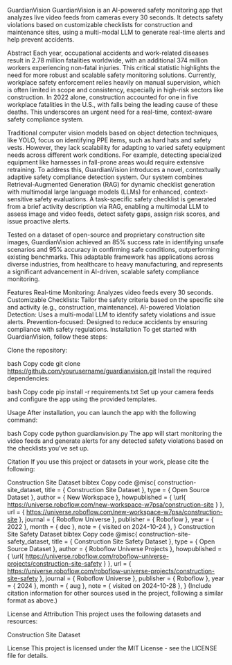 GuardianVision
GuardianVision is an AI-powered safety monitoring app that analyzes live video feeds from cameras every 30 seconds. It detects safety violations based on customizable checklists for construction and maintenance sites, using a multi-modal LLM to generate real-time alerts and help prevent accidents.

Abstract
Each year, occupational accidents and work-related diseases result in 2.78 million fatalities worldwide, with an additional 374 million workers experiencing non-fatal injuries. This critical statistic highlights the need for more robust and scalable safety monitoring solutions. Currently, workplace safety enforcement relies heavily on manual supervision, which is often limited in scope and consistency, especially in high-risk sectors like construction. In 2022 alone, construction accounted for one in five workplace fatalities in the U.S., with falls being the leading cause of these deaths. This underscores an urgent need for a real-time, context-aware safety compliance system.

Traditional computer vision models based on object detection techniques, like YOLO, focus on identifying PPE items, such as hard hats and safety vests. However, they lack scalability for adapting to varied safety equipment needs across different work conditions. For example, detecting specialized equipment like harnesses in fall-prone areas would require extensive retraining. To address this, GuardianVision introduces a novel, contextually adaptive safety compliance detection system. Our system combines Retrieval-Augmented Generation (RAG) for dynamic checklist generation with multimodal large language models (LLMs) for enhanced, context-sensitive safety evaluations. A task-specific safety checklist is generated from a brief activity description via RAG, enabling a multimodal LLM to assess image and video feeds, detect safety gaps, assign risk scores, and issue proactive alerts.

Tested on a dataset of open-source and proprietary construction site images, GuardianVision achieved an 85% success rate in identifying unsafe scenarios and 95% accuracy in confirming safe conditions, outperforming existing benchmarks. This adaptable framework has applications across diverse industries, from healthcare to heavy manufacturing, and represents a significant advancement in AI-driven, scalable safety compliance monitoring.

Features
Real-time Monitoring: Analyzes video feeds every 30 seconds.
Customizable Checklists: Tailor the safety criteria based on the specific site and activity (e.g., construction, maintenance).
AI-powered Violation Detection: Uses a multi-modal LLM to identify safety violations and issue alerts.
Prevention-focused: Designed to reduce accidents by ensuring compliance with safety regulations.
Installation
To get started with GuardianVision, follow these steps:

Clone the repository:

bash
Copy code
git clone https://github.com/yourusername/guardianvision.git
Install the required dependencies:

bash
Copy code
pip install -r requirements.txt
Set up your camera feeds and configure the app using the provided templates.

Usage
After installation, you can launch the app with the following command:

bash
Copy code
python guardianvision.py
The app will start monitoring the video feeds and generate alerts for any detected safety violations based on the checklists you've set up.

Citation
If you use this project or datasets in your work, please cite the following:

Construction Site Dataset
bibtex
Copy code
@misc{
    construction-site_dataset,
    title = { Construction Site Dataset },
    type = { Open Source Dataset },
    author = { New Workspace },
    howpublished = { \url{ https://universe.roboflow.com/new-workspace-w7psa/construction-site } },
    url = { https://universe.roboflow.com/new-workspace-w7psa/construction-site },
    journal = { Roboflow Universe },
    publisher = { Roboflow },
    year = { 2022 },
    month = { dec },
    note = { visited on 2024-10-24 },
}
Construction Site Safety Dataset
bibtex
Copy code
@misc{
    construction-site-safety_dataset,
    title = { Construction Site Safety Dataset },
    type = { Open Source Dataset },
    author = { Roboflow Universe Projects },
    howpublished = { \url{ https://universe.roboflow.com/roboflow-universe-projects/construction-site-safety } },
    url = { https://universe.roboflow.com/roboflow-universe-projects/construction-site-safety },
    journal = { Roboflow Universe },
    publisher = { Roboflow },
    year = { 2024 },
    month = { aug },
    note = { visited on 2024-10-28 },
}
(Include citation information for other sources used in the project, following a similar format as above.)

License and Attribution
This project uses the following datasets and resources:

Construction Site Dataset

License
This project is licensed under the MIT License - see the LICENSE file for details.